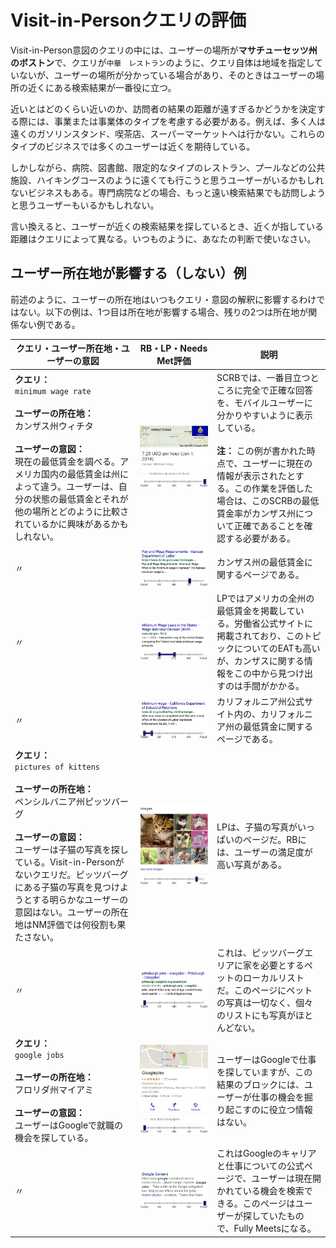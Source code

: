 # Visit-in-Personクエリの評価

Visit-in-Person意図のクエリの中には、ユーザーの場所が**マサチューセッツ州のボストン**で、クエリが`中華　レストラン`のように、クエリ自体は地域を指定していないが、ユーザーの場所が分かっている場合があり、そのときはユーザーの場所の近くにある検索結果が一番役に立つ。

近いとはどのくらい近いのか、訪問者の結果の距離が遠すぎるかどうかを決定する際には、事業または事業体のタイプを考慮する必要がある。例えば、多く人は遠くのガソリンスタンド、喫茶店、スーパーマーケットへは行かない。これらのタイプのビジネスでは多くのユーザーは近くを期待している。

しかしながら、病院、図書館、限定的なタイプのレストラン、プールなどの公共施設、ハイキングコースのように遠くても行こうと思うユーザーがいるかもしれないビジネスもある。専門病院などの場合、もっと遠い検索結果でも訪問しようと思うユーザーもいるかもしれない。

言い換えると、ユーザーが近くの検索結果を探しているとき、近くが指している距離はクエリによって異なる。いつものように、あなたの判断で使いなさい。

## ユーザー所在地が影響する（しない）例

前述のように、ユーザーの所在地はいつもクエリ・意図の解釈に影響するわけではない。以下の例は、1つ目は所在地が影響する場合、残りの2つは所在地が関係ない例である。

クエリ・ユーザー所在地・ユーザーの意図|RB・LP・Needs Met評価|説明
---|---|---
**クエリ：**<br>`minimum wage rate`<br><br>**ユーザーの所在地：**<br>カンザス州ウィチタ<br><br>**ユーザーの意図：**<br>現在の最低賃金を調べる。アメリカ国内の最低賃金は州によって違う。ユーザーは、自分の状態の最低賃金とそれが他の場所とどのように比較されているかに興味があるかもしれない。|![](../images/img792.jpg)<br>![needs met scale - fully meets](../images/fullym.jpg)|SCRBでは、一番目立つところに完全で正確な回答を、モバイルユーザーに分かりやすいように表示している。<br><br>**注：** この例が書かれた時点で、ユーザーに現在の情報が表示されたとする。この作業を評価した場合は、このSCRBの最低賃金率がカンザス州について正確であることを確認する必要がある。
〃|![](../images/img794.jpg)<br>![needs met scale - highly meets](../images/hm.jpg)|カンザス州の最低賃金に関するページである。
〃|![](../images/img796.jpg)<br>![needs met scale - slightly meets - wide range](../images/sm-wide.jpg)|LPではアメリカの全州の最低賃金を掲載している。労働省公式サイトに掲載されており、このトピックについてのEATも高いが、カンザスに関する情報をこの中から見つけ出すのは手間がかかる。
〃|![](../images/img798.jpg)<br>![needs met scale - fails to meet - narrow range](../images/failsm-narrow.jpg)|カリフォルニア州公式サイト内の、カリフォルニア州の最低賃金に関するページである。
**クエリ：**<br>`pictures of kittens`<br><br>**ユーザーの所在地：**<br>ペンシルバニア州ピッツバーグ<br><br>**ユーザーの意図：**<br>ユーザーは子猫の写真を探している。Visit-in-Personがないクエリだ。ピッツバーグにある子猫の写真を見つけようとする明らかなユーザーの意図はない。ユーザーの所在地はNM評価では何役割も果たさない。|![](../images/img801.jpg)<br>![needs met scale - highly meets+](../images/hm+.jpg)|LPは、子猫の写真がいっぱいのページだ。RBには、ユーザーの満足度が高い写真がある。
〃|![](../images/img803.jpg)<br>![needs met scale - fails to meet](../images/failsm.jpg)|これは、ピッツバーグエリアに家を必要とするペットのローカルリストだ。このページにペットの写真は一切なく、個々のリストにも写真がほとんどない。
**クエリ：**<br>`google jobs`<br><br>**ユーザーの所在地：**<br>フロリダ州マイアミ<br><br>**ユーザーの意図：**<br>ユーザーはGoogleで就職の機会を探している。|![](../images/img805.jpg)<br>![needs met scale - fails to meet](../images/failsm.jpg)|ユーザーはGoogleで仕事を探していますが、この結果のブロックには、ユーザーが仕事の機会を掘り起こすのに役立つ情報はない。
〃|![](../images/img807.jpg)<br>![needs met scale - fully meets](../images/fullym.jpg)|これはGoogleのキャリアと仕事についての公式ページで、ユーザーは現在開かれている機会を検索できる。このページはユーザーが探していたもので、Fully Meetsになる。
